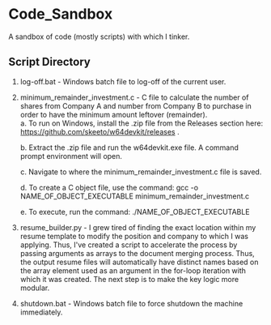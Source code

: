 # Code_Sandbox
A sandbox of code (mostly scripts) with which I tinker.
## Script Directory
1. log-off.bat - Windows batch file to log-off of the current user. 
2. minimum_remainder_investment.c - C file to calculate the number of shares from Company A and number from Company B to purchase in order to have the minimum amount leftover (remainder).  
	a. To run on Windows, install the .zip file from the Releases section here: https://github.com/skeeto/w64devkit/releases .

	b. Extract the .zip file and run the w64devkit.exe file. A command prompt environment will open.

	c. Navigate to where the minimum_remainder_investment.c file is saved.

	d. To create a C object file, use the command: gcc -o NAME_OF_OBJECT_EXECUTABLE minimum_remainder_investment.c

	e. To execute, run the command: ./NAME_OF_OBJECT_EXECUTABLE

4. resume_builder.py - I grew tired of finding the exact location within my resume template to modify the position and company to which I was applying. Thus, I've created a script to accelerate the process by passing arguments as arrays to the document merging process. Thus, the output resume files will automatically have distinct names based on the array element used as an argument in the for-loop iteration with which it was created. The next step is to make the key logic more modular.
5. shutdown.bat - Windows batch file to force shutdown the machine immediately.
